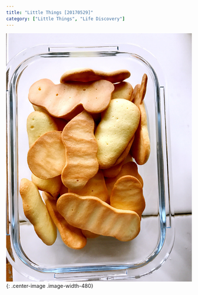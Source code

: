 ```yaml
---
title: "Little Things [20170529]"
category: ["Little Things", "Life Discovery"]
---
```


![Cookies](https://raw.githubusercontent.com/joshua19881228/my_blogs/master/Life_Discovery/Little_Things/figures/20170529.jpg "Cookies"){: .center-image .image-width-480}
